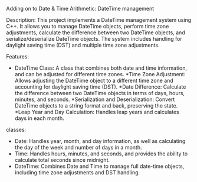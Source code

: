 Adding on to Date & Time Arithmetic: DateTime management

Description:
 This project implements a DateTime management system using C++. It allows you to manage DateTime objects, perform time zone adjustments, calculate the difference between two DateTime objects, and serialize/deserialize DateTime objects. The system includes handling for daylight saving time (DST) and multiple time zone adjustments.

Features:

* DateTime Class: A class that combines both date and time information, and can be adjusted for different time zones.
*Time Zone Adjustment: Allows adjusting the DateTime object to a different time zone and accounting for daylight saving time (DST).
*Date Difference: Calculate the difference between two DateTime objects in terms of days, hours, minutes, and seconds.
*Serialization and Deserialization: Convert DateTime objects to a string format and back, preserving the state.
*Leap Year and Day Calculation: Handles leap years and calculates days in each month.

classes: 
- Date: Handles year, month, and day information, as well as calculating the day of the week and number of days in a month.
- Time: Handles hours, minutes, and seconds, and provides the ability to calculate total seconds since midnight.
- DateTime: Combines Date and Time to manage full date-time objects, including time zone adjustments and DST handling.

